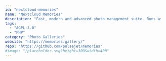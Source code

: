 ```yaml
---
id: "nextcloud-memories"
name: "Nextcloud Memories"
description: "Fast, modern and advanced photo management suite. Runs as a Nextcloud app."
tags:
  - "AGPL-3.0"
  - "PHP"
category: "Photo Galleries"
website: "https://memories.gallery/"
repo: "https://github.com/pulsejet/memories"
#image: "/placeholder.svg?height=300&width=400"
---
```


